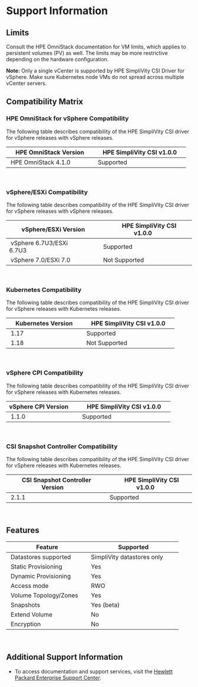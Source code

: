 <!-- markdownlint-disable MD033 -->
# Support Information

## Limits

Consult the HPE OmniStack documentation for VM limits, which applies to persistent volumes (PV) as well. The limits may be more restrictive depending on the hardware configuration.

**Note:** Only a single vCenter is supported by HPE SimpliVity CSI Driver for vSphere. Make sure Kubernetes node VMs do not spread across multiple vCenter servers.

## Compatibility Matrix <a id="compatibility_matrix"></a>

### HPE OmniStack for vSphere Compatibility

The following table describes compatibility of the HPE SimpliVity CSI driver for vSphere releases with vSphere releases.

|    HPE OmniStack Version    |    HPE SimpliVity CSI v1.0.0    |
| --------------------------- | ------------------------------- |
| HPE OmniStack 4.1.0         | Supported                       |

<br>

### vSphere/ESXi Compatibility

The following table describes compatibility of the HPE SimpliVity CSI driver for vSphere releases with vSphere releases.

|    vSphere/ESXi Version         |    HPE SimpliVity CSI v1.0.0    |
| ------------------------------- | ------------------------------- |
| vSphere 6.7U3/ESXi 6.7U3        | Supported                       |
| vSphere 7.0/ESXi 7.0            | Not Supported                   |

<br>

### Kubernetes Compatibility

The following table describes compatibility of the HPE SimpliVity CSI driver for vSphere releases with Kubernetes releases.

|    Kubernetes Version    |    HPE SimpliVity CSI v1.0.0    |
| ------------------------ | ------------------------------- |
| 1.17                     | Supported                       |
| 1.18                     | Not Supported                   |

<br>

### vSphere CPI Compatibility

The following table describes compatibility of the HPE SimpliVity CSI driver for vSphere releases with Kubernetes releases.

|   vSphere CPI Version    |    HPE SimpliVity CSI v1.0.0    |
| ------------------------ | ------------------------------- |
| 1.1.0                    | Supported                       |

<br>

### CSI Snapshot Controller Compatibility

The following table describes compatibility of the HPE SimpliVity CSI driver for vSphere releases with Kubernetes releases.

| CSI Snapshot Controller Version    |    HPE SimpliVity CSI v1.0.0    |
| ---------------------------------- | ------------------------------- |
| 2.1.1                              | Supported                       |

<br>

## Features

| Feature                     | Supported                         |
| --------------------------- | --------------------------------- |
| Datastores supported        | SimpliVity datastores only        |
| Static Provisioning         | Yes                               |
| Dynamic Provisioning        | Yes                               |
| Access mode                 | RWO                               |
| Volume Topology/Zones       | Yes                               |
| Snapshots                   | Yes (beta)                        |
| Extend Volume               | No                                |
| Encryption                  | No                                |

<br>

## Additional Support Information

* To access documentation and support services, visit the [Hewlett Packard Enterprise Support Center](https://www.hpe.com/support/hpesc).

